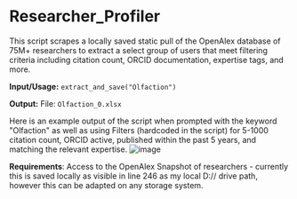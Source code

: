 # Researcher_Profiler
This script scrapes a locally saved static pull of the OpenAlex database of 75M+ researchers to extract a select group of users that meet filtering criteria including citation count, ORCID documentation, expertise tags, and more.

**Input/Usage:**
`extract_and_save("Olfaction")`

**Output:**
File: `Olfaction_0.xlsx`

Here is an example output of the script when prompted with the keyword "Olfaction" as well as using Filters (hardcoded in the script) for 5-1000 citation count, ORCID active, published within the past 5 years, and matching the relevant expertise.
![image](https://github.com/TylerDiorio/Researcher_Profiler/assets/109099227/f2f98e4d-e673-4698-b09f-424724a9db19)

**Requirements**: Access to the OpenAlex Snapshot of researchers - currently this is saved locally as visible in line 246 as my local D:// drive path, however this can be adapted on any storage system.
